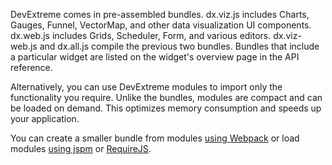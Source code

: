 DevExtreme comes in pre-assembled bundles. dx.viz.js includes Charts, Gauges, Funnel, VectorMap, and other data visualization UI components. dx.web.js includes Grids, Scheduler, Form, and various editors. dx.viz-web.js and dx.all.js compile the previous two bundles. Bundles that include a particular widget are listed on the widget's overview page in the API reference.

Alternatively, you can use DevExtreme modules to import only the functionality you require. Unlike the bundles, modules are compact and can be loaded on demand. This optimizes memory consumption and speeds up your application.

You can create a smaller bundle from modules [using Webpack](/concepts/Common/Modularity/01%20Link%20Modules/10%20Use%20Webpack.md '/Documentation/Guide/Common/Modularity/Link_Modules/#Use_Webpack') or load modules [using jspm](/concepts/Common/Modularity/01%20Link%20Modules/20%20Use%20jspm.md '/Documentation/Guide/Common/Modularity/Link_Modules/#Use_jspm') or [RequireJS](/concepts/Common/Modularity/01%20Link%20Modules/30%20Use%20RequireJS.md '/Documentation/Guide/Common/Modularity/Link_Modules/#Use_RequireJS').
